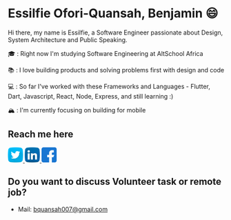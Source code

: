 # Essilfie Ofori-Quansah, Benjamin :smile:

Hi there, my name is Essilfie, a Software Engineer passionate about Design, System Architecture and Public Speaking.

🎓 : Right now I'm studying Software Engineering at AltSchool Africa

📚 : I love building products and solving problems first with design and code

💻 : So far I've worked with these Frameworks and Languages - Flutter, Dart, Javascript, React, Node, Express, and still learning :)

🏔 : I'm currently focusing on building for mobile


## Reach me here
<a href="https://twitter.com/essilfiequansah" target="_blank">
  <img src="./assets/twitter.svg" alt="My Twitter Profile" height="35" width="35">
</a>
<a href="https://www.linkedin.com/in/essilfiequansah/" target="_blank">
  <img src="./assets/linkedin.svg" alt="My LinkedIn Profile" height="35" width="35">
</a>
<a href="https://facebook.com/vckofi/" target="_blank">
  <img src="./assets/facebook.svg" alt="My Facebook Profile" height="35" width="35">
</a>


## Do you want to discuss Volunteer task or remote job?
* Mail: [bquansah007@gmail.com](mailto:bquansah007@gmail.com)






